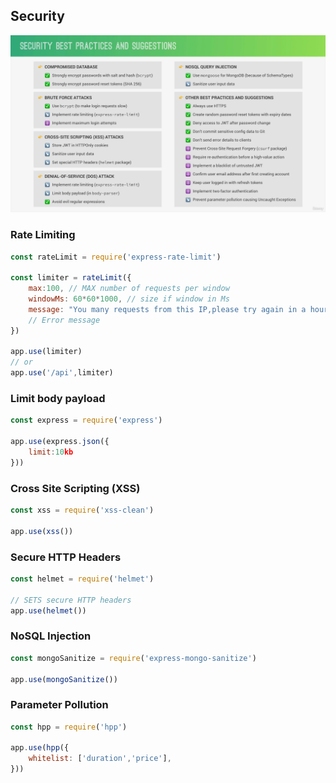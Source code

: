 ## Security

![security](security-best-practices.png)
### Rate Limiting

```js
const rateLimit = require('express-rate-limit')

const limiter = rateLimit({
	max:100, // MAX number of requests per window
	windowMs: 60*60*1000, // size if window in Ms
	message: "You many requests from this IP,please try again in a hour"
	// Error message
})

app.use(limiter)
// or
app.use('/api',limiter)
```
### Limit body payload

```js
const express = require('express')

app.use(express.json({
	limit:10kb
}))
```
### Cross Site Scripting (XSS)

```js
const xss = require('xss-clean')

app.use(xss())

```

### Secure HTTP Headers

```js
const helmet = require('helmet')

// SETS secure HTTP headers
app.use(helmet())
```

### NoSQL Injection

```js
const mongoSanitize = require('express-mongo-sanitize')

app.use(mongoSanitize())
```

### Parameter Pollution

```js
const hpp = require('hpp')

app.use(hpp({
	whitelist: ['duration','price'],
}))
```